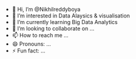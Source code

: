 - 👋 Hi, I’m @Nikhilreddyboya
- 👀 I’m interested in Data Alaysics & visualisation
- 🌱 I’m currently learning Big Data Analytics
- 💞️ I’m looking to collaborate on ...
- 📫 How to reach me ...
- 😄 Pronouns: ...
- ⚡ Fun fact: ...

<!---
Nikhilreddyboya/Nikhilreddyboya is a ✨ special ✨ repository because its `README.md` (this file) appears on your GitHub profile.
You can click the Preview link to take a look at your changes.
--->
